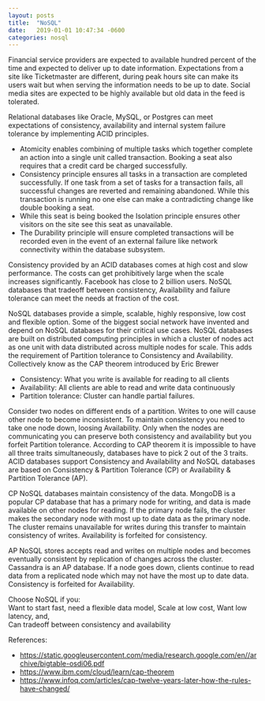 ```yaml
---
layout: posts
title:  "NoSQL" 
date:   2019-01-01 10:47:34 -0600
categories: nosql
---
```


Financial service providers are expected to available hundred percent of the time and expected to deliver up to date information. Expectations from a site like Ticketmaster are different, during peak hours site can make its users wait but when serving the information needs to be up to date. Social media sites are expected to be highly available but old data in the feed is tolerated. 

Relational databases like Oracle, MySQL, or Postgres can meet  expectations of consistency, availability and internal system failure tolerance by implementing  ACID principles. 

* Atomicity enables combining of multiple tasks which together complete an action into a single unit called transaction. Booking a seat also requires that a credit card be charged successfully.
* Consistency principle  ensures all tasks in a transaction are completed successfully. If one task from a set of tasks for a transaction fails, all successful changes are reverted and remaining abandoned. While this transaction is running no one else can make a contradicting change like double booking a seat. 
* While this seat is being booked the Isolation principle  ensures other visitors on the site see this seat as unavailable.
* The Durability principle will ensure completed transactions will be recorded even in the event of an external failure like network connectivity within the database subsystem. 

Consistency provided by an ACID databases comes at high cost and slow performance. The costs can get prohibitively large when the scale increases significantly. Facebook has close to 2 billion users.  NoSQL databases that tradeoff between consistency, Availability and failure tolerance can meet the needs at fraction of the cost.

NoSQL databases provide a simple, scalable, highly responsive, low cost and flexible option. Some of the biggest social network have invented and depend on NoSQL databases for their critical use cases.  NoSQL databases are built on distributed computing principles in which a  cluster of nodes act as one unit with data distributed across multiple nodes for scale. This adds the requirement of Partition tolerance to Consistency and Availability.  Collectively know as the CAP theorem introduced by Eric Brewer

* Consistency: What you write is available for reading to all clients
* Availability: All clients are able to read and write data continuously
* Partition tolerance: Cluster can handle partial failures. 

Consider two nodes on different ends of a partition. Writes to one will cause other node to become inconsistent. To maintain consistency you need to take one node down, loosing Availability. Only when the nodes are communicating you can preserve both consistency and availability but you forfeit Partition tolerance.  According to CAP theorem it is impossible to have all three traits simultaneously, databases have to pick 2 out of the 3 traits. ACID databases support Consistency and Availability and NoSQL databases are based on Consistency & Partition Tolerance (CP) or Availability & Partition Tolerance (AP).  

CP NoSQL databases maintain consistency of the data. MongoDB is a popular CP database that has a primary node for writing, and data is made available on other nodes for reading. If the primary node fails, the cluster makes the secondary node with most up to date data as the primary node. The cluster remains unavailable for writes during this transfer to maintain consistency of writes. Availability is forfeited for consistency. 

AP NoSQL stores accepts read and writes on multiple nodes and becomes eventually consistent by replication of changes across the cluster. Cassandra is an AP database. If a node goes down, clients continue to read data from a replicated node which may not have the most up to date data. Consistency is forfeited for Availability.

Choose NoSQL if you:    
Want to start fast,
need a flexible data model,
Scale at low cost,
Want low latency, and,  
Can tradeoff between consistency and availability


References:
* https://static.googleusercontent.com/media/research.google.com/en//archive/bigtable-osdi06.pdf
* https://www.ibm.com/cloud/learn/cap-theorem
* https://www.infoq.com/articles/cap-twelve-years-later-how-the-rules-have-changed/
